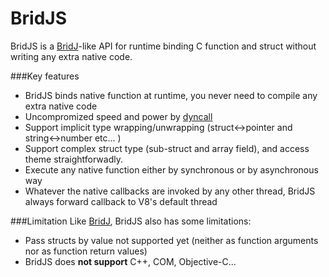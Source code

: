 BridJS
======
BridJS is a [BridJ](http://bridj.googlecode.com)-like API for runtime binding C function and struct without writing any extra native code.

###Key features
* BridJS binds native function at runtime, you never need to compile any extra native code 
* Uncompromized speed and power by [dyncall](http://www.dyncall.org/)
* Support implicit type wrapping/unwrapping (struct<->pointer and string<->number etc... )
* Support complex struct type (sub-struct and array field), and access theme straightforwadly.
* Execute any native function either by synchronous or by asynchronous way
* Whatever the native callbacks are invoked by any other thread, BridJS always forward callback to V8's default thread 

###Limitation
Like [BridJ](http://bridj.googlecode.com), BridJS also has some limitations:
* Pass structs by value not supported yet (neither as function arguments nor as function return values)
* BridJS does **not support** C++, COM, Objective-C...
